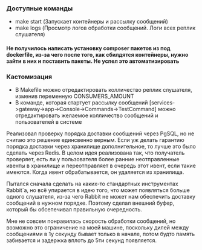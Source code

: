 ### Доступные команды

- make start (Запускает контейнеры и рассылку сообщений)
- make logs (Просмотр логов обработки сообщений. Логи всех реплик слушателя)
#### Не получилось написать установку composer пакетов из под dockerfile, из-за чего после того, как сбилдятся контейнеры, нужно зайти в них и поставить пакеты. Не успел это автоматизировать


### Кастомизация

- В Makefile можно отредактировать колличество реплик слушателя, изменив переменную CONSUMERS_AMOUNT
- В команде, которая стартует рассылку сообщений [services->gateway->app->Console->Commands->TestCommand] можно отредактировать желаемое колличество сообщений и пользователей в системе

Реализовал проверку порядка доставки сообщений через PgSQL, но не считаю это решение единсвенно верным. Если уж делать гарантию порядка доставки через хранилище дополнительное, то лучше это было сделать через Redis.
В целом идея реализована так, что получатель проверяет, есть ли у пользователя более ранние неотправленные ивенты в хранилище и переотправляет в очередь этот ивент, если такие имеются.
Когда ивент обрабатывается, он удаляется из хранилища.

Пытался сначала сделать на каких-то стандартных инструментах Rabbit`a, но всё упирается в идею того, что может появляться больше одного слушателя, из-за чего Rabbit не может нам обеспечить доставку сообщений в нужном порядке.
Поэтому сделал внешний буфер, который бы обсепечивал правильную очередность.

Мне не совсем понравилась скорость обработки сообщений, но возможно это ограничение на моей машине, поскольку дилей между сообщениями в 1у секунду бывает только в начале, потом будто память забивается и задержка вплоть до 5ти секунд появляется.
